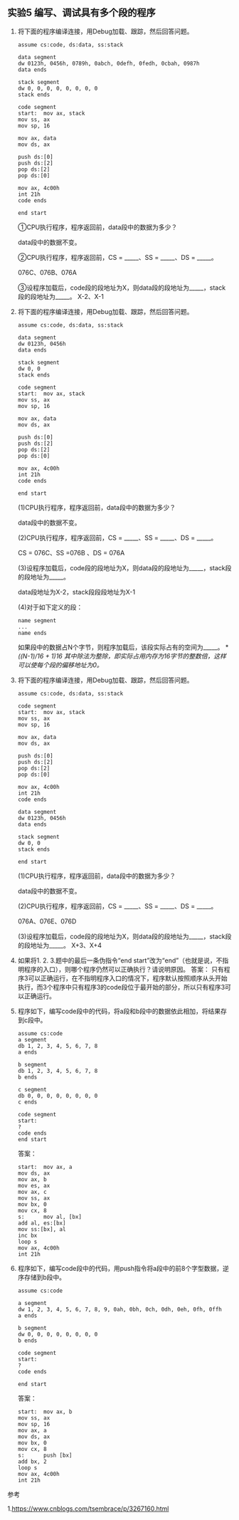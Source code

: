 ## 实验5 编写、调试具有多个段的程序

1. 将下面的程序编译连接，用Debug加载、跟踪，然后回答问题。

   ```assembly
   assume cs:code, ds:data, ss:stack
   
   data segment
   dw 0123h, 0456h, 0789h, 0abch, 0defh, 0fedh, 0cbah, 0987h
   data ends
   
   stack segment
   dw 0, 0, 0, 0, 0, 0, 0, 0
   stack ends
   
   code segment
   start:  mov ax, stack
   mov ss, ax
   mov sp, 16
   
   mov ax, data
   mov ds, ax
   
   push ds:[0]
   push ds:[2]
   pop ds:[2]
   pop ds:[0]
   
   mov ax, 4c00h
   int 21h
   code ends
   
   end start
   ```

   ①CPU执行程序，程序返回前，data段中的数据为多少？

   data段中的数据不变。

   ②CPU执行程序，程序返回前，CS = _____、SS = _____、DS = _____。

   076C、076B、076A

   ③设程序加载后，code段的段地址为X，则data段的段地址为_____，stack段的段地址为_____。
   X-2、X-1

2. 将下面的程序编译连接，用Debug加载、跟踪，然后回答问题。

   ```
   assume cs:code, ds:data, ss:stack
   
   data segment
   dw 0123h, 0456h
   data ends
   
   stack segment
   dw 0, 0
   stack ends
   
   code segment
   start:  mov ax, stack
   mov ss, ax
   mov sp, 16
   
   mov ax, data
   mov ds, ax
   
   push ds:[0]
   push ds:[2]
   pop ds:[2]
   pop ds:[0]
   
   mov ax, 4c00h
   int 21h
   code ends
   
   end start
   ```

   (1)CPU执行程序，程序返回前，data段中的数据为多少？

   data段中的数据不变。

   (2)CPU执行程序，程序返回前，CS = _____、SS = _____、DS = _____。

   CS = 076C、SS =076B 、DS = 076A

   (3)设程序加载后，code段的段地址为X，则data段的段地址为_____，stack段的段地址为_____。

   data段地址为X-2，stack段段段地址为X-1

   (4)对于如下定义的段：

   ```
   name segment
   ...
   name ends
   ```

   如果段中的数据占N个字节，则程序加载后，该段实际占有的空间为_____。
   **((N-1)/16 + 1)*16 其中除法为整除，即实际占用内存为16字节的整数倍，这样可以使每个段的偏移地址为0。**

3. 将下面的程序编译连接，用Debug加载、跟踪，然后回答问题。

   ```
   assume cs:code, ds:data, ss:stack
   
   code segment
   start:  mov ax, stack
   mov ss, ax
   mov sp, 16
   
   mov ax, data
   mov ds, ax
   
   push ds:[0]
   push ds:[2]
   pop ds:[2]
   pop ds:[0]
   
   mov ax, 4c00h
   int 21h
   code ends
   
   data segment
   dw 0123h, 0456h
   data ends
   
   stack segment
   dw 0, 0
   stack ends
   
   end start
   ```

   (1)CPU执行程序，程序返回前，data段中的数据为多少？

   data段中的数据不变。

   (2)CPU执行程序，程序返回前，CS = _____、SS = _____、DS = _____。

   076A、076E、076D

   (3)设程序加载后，code段的段地址为X，则data段的段地址为_____，stack段的段地址为_____。
   X+3、X+4

4. 如果将1. 2. 3.题中的最后一条伪指令“end start”改为“end”（也就是说，不指明程序的入口），则哪个程序仍然可以正确执行？请说明原因。
   答案：
   只有程序3可以正确运行，在不指明程序入口的情况下，程序默认按照顺序从头开始执行，而3个程序中只有程序3的code段位于最开始的部分，所以只有程序3可以正确运行。

5. 程序如下，编写code段中的代码，将a段和b段中的数据依此相加，将结果存到c段中。

   ```
   assume cs:code
   a segment
   db 1, 2, 3, 4, 5, 6, 7, 8
   a ends
   
   b segment
   db 1, 2, 3, 4, 5, 6, 7, 8
   b ends
   
   c segment
   db 0, 0, 0, 0, 0, 0, 0, 0
   c ends
   
   code segment
   start:
   ?
   code ends
   end start
   ```

   答案：

   ```assembly
   start:  mov ax, a
   mov ds, ax
   mov ax, b
   mov es, ax
   mov ax, c
   mov ss, ax
   mov bx, 0
   mov cx, 8
   s:      mov al, [bx]
   add al, es:[bx]
   mov ss:[bx], al
   inc bx
   loop s
   mov ax, 4c00h
   int 21h
   ```

6. 程序如下，编写code段中的代码，用push指令将a段中的前8个字型数据，逆序存储到b段中。

   ```
   assume cs:code
   
   a segment
   dw 1, 2, 3, 4, 5, 6, 7, 8, 9, 0ah, 0bh, 0ch, 0dh, 0eh, 0fh, 0ffh
   a ends
   
   b segment
   dw 0, 0, 0, 0, 0, 0, 0, 0
   b ends
   
   code segment
   start:  
   ?
   code ends
   
   end start
   ```

   答案：

   ```
   start:  mov ax, b
   mov ss, ax
   mov sp, 16
   mov ax, a
   mov ds, ax
   mov bx, 0
   mov cx, 8
   s:      push [bx]
   add bx, 2
   loop s
   mov ax, 4c00h
   int 21h
   ```

参考

1.https://www.cnblogs.com/tsembrace/p/3267160.html